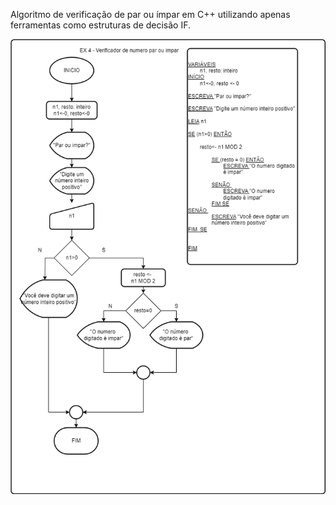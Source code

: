 Algoritmo de verificação de par ou ímpar em C++ utilizando apenas ferramentas como estruturas de decisão IF.

![Diagrama](L2_ex4.png)

<!--[if IE]><meta http-equiv="X-UA-Compatible" content="IE=5,IE=9" ><![endif]-->
<!DOCTYPE html>
<html>
<head>
<title>L2_ex4.html</title>
<meta charset="utf-8"/>
</head>
<body>
<div class="mxgraph" style="max-width:100%;border:1px solid transparent;" data-mxgraph="{&quot;highlight&quot;:&quot;#0000ff&quot;,&quot;nav&quot;:true,&quot;resize&quot;:true,&quot;xml&quot;:&quot;&lt;mxfile host=\&quot;app.diagrams.net\&quot; modified=\&quot;2024-04-29T14:19:01.861Z\&quot; agent=\&quot;Mozilla/5.0 (Windows NT 10.0; Win64; x64) AppleWebKit/537.36 (KHTML, like Gecko) Chrome/124.0.0.0 Safari/537.36\&quot; etag=\&quot;GTzydGOiC2dGCTcYOCkw\&quot; version=\&quot;24.3.1\&quot; type=\&quot;device\&quot;&gt;&lt;diagram name=\&quot;Página-1\&quot; id=\&quot;AxErwOehherFsdcsM15J\&quot;&gt;&lt;mxGraphModel dx=\&quot;612\&quot; dy=\&quot;612\&quot; grid=\&quot;1\&quot; gridSize=\&quot;10\&quot; guides=\&quot;1\&quot; tooltips=\&quot;1\&quot; connect=\&quot;1\&quot; arrows=\&quot;1\&quot; fold=\&quot;1\&quot; page=\&quot;1\&quot; pageScale=\&quot;1\&quot; pageWidth=\&quot;827\&quot; pageHeight=\&quot;1169\&quot; math=\&quot;0\&quot; shadow=\&quot;0\&quot;&gt;&lt;root&gt;&lt;mxCell id=\&quot;0\&quot;/&gt;&lt;mxCell id=\&quot;1\&quot; parent=\&quot;0\&quot;/&gt;&lt;mxCell id=\&quot;2GWpQFaEQP4nm1wL3AFW-1\&quot; value=\&quot;\&quot; style=\&quot;rounded=1;whiteSpace=wrap;html=1;absoluteArcSize=1;arcSize=14;strokeWidth=2;\&quot; parent=\&quot;1\&quot; vertex=\&quot;1\&quot;&gt;&lt;mxGeometry x=\&quot;860\&quot; y=\&quot;10\&quot; width=\&quot;712.5\&quot; height=\&quot;1030\&quot; as=\&quot;geometry\&quot;/&gt;&lt;/mxCell&gt;&lt;mxCell id=\&quot;2GWpQFaEQP4nm1wL3AFW-2\&quot; style=\&quot;edgeStyle=orthogonalEdgeStyle;rounded=0;orthogonalLoop=1;jettySize=auto;html=1;exitX=0.5;exitY=1;exitDx=0;exitDy=0;exitPerimeter=0;entryX=0.5;entryY=0;entryDx=0;entryDy=0;\&quot; parent=\&quot;1\&quot; source=\&quot;2GWpQFaEQP4nm1wL3AFW-3\&quot; target=\&quot;2GWpQFaEQP4nm1wL3AFW-10\&quot; edge=\&quot;1\&quot;&gt;&lt;mxGeometry relative=\&quot;1\&quot; as=\&quot;geometry\&quot;/&gt;&lt;/mxCell&gt;&lt;mxCell id=\&quot;2GWpQFaEQP4nm1wL3AFW-3\&quot; value=\&quot;INICIO\&quot; style=\&quot;strokeWidth=2;html=1;shape=mxgraph.flowchart.start_1;whiteSpace=wrap;\&quot; parent=\&quot;1\&quot; vertex=\&quot;1\&quot;&gt;&lt;mxGeometry x=\&quot;947.5\&quot; y=\&quot;50\&quot; width=\&quot;100\&quot; height=\&quot;60\&quot; as=\&quot;geometry\&quot;/&gt;&lt;/mxCell&gt;&lt;mxCell id=\&quot;2GWpQFaEQP4nm1wL3AFW-10\&quot; value=\&quot;FIN\&quot; style=\&quot;shape=terminator;whiteSpace=wrap;html=1;\&quot; parent=\&quot;1\&quot; vertex=\&quot;1\&quot;&gt;&lt;mxGeometry x=\&quot;947.5\&quot; y=\&quot;930\&quot; width=\&quot;100\&quot; height=\&quot;60\&quot; as=\&quot;geometry\&quot;/&gt;&lt;/mxCell&gt;&lt;/mxGraphModel&gt;&lt;/diagram&gt;&lt;/mxfile&gt;&quot;}"></div>
<script type="text/javascript" src="https://viewer.diagrams.net/js/viewer-static.min.js"></script>
</body>
</html>
